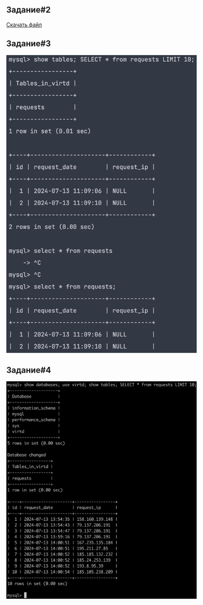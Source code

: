 ## Задание#2
[Скачать файл](./answer_2.csv)

## Задание#3
![Markdown Logo](./answer_3.png)

## Задание#4
![Markdown Logo](./answer_4.png)
